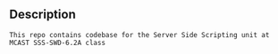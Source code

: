 ## Description

    This repo contains codebase for the Server Side Scripting unit at MCAST SSS-SWD-6.2A class